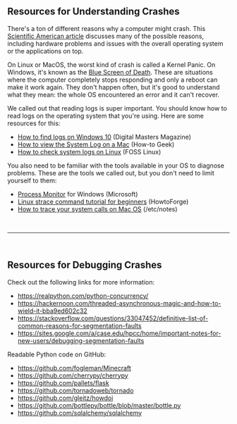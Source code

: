 ## Resources for Understanding Crashes

There's a ton of different reasons why a computer might crash. This [Scientific American article](https://www.scientificamerican.com/article/why-do-computers-crash/) discusses many of the possible reasons, including hardware problems and issues with the overall operating system or the applications on top. 

On Linux or MacOS, the worst kind of crash is called a Kernel Panic. On Windows, it's known as the [Blue Screen of Death](https://en.wikipedia.org/wiki/Blue_Screen_of_Death). These are situations where the computer completely stops responding and only a reboot can make it work again. They don't happen often, but it's good to understand what they mean: the whole OS encountered an error and it can't recover.

We called out that reading logs is super important. You should know how to read logs on the operating system that you're using. Here are some resources for this:

* [How to find logs on Windows 10](https://www.digitalmastersmag.com/magazine/tip-of-the-day-how-to-find-crash-logs-on-windows-10/) (Digital Masters Magazine)
* [How to view the System Log on a Mac](https://www.howtogeek.com/356942/how-to-view-the-system-log-on-a-mac/) (How-to Geek)
* [How to check system logs on Linux](https://www.fosslinux.com/8984/how-to-check-system-logs-on-linux-complete-usage-guide.htm) (FOSS Linux) 

You also need to be familiar with the tools available in your OS to diagnose problems. These are the tools we called out, but you don't need to limit yourself to them:

* [Process Monitor](https://docs.microsoft.com/en-us/sysinternals/downloads/procmon) for Windows (Microsoft)
* [Linux strace command tutorial for beginners](https://www.howtoforge.com/linux-strace-command/) (HowtoForge)
* [How to trace your system calls on Mac OS](https://etcnotes.com/posts/system-call/) (/etc/notes)

<br><hr><br>

## Resources for Debugging Crashes

Check out the following links for more information:

* https://realpython.com/python-concurrency/
* https://hackernoon.com/threaded-asynchronous-magic-and-how-to-wield-it-bba9ed602c32
* https://stackoverflow.com/questions/33047452/definitive-list-of-common-reasons-for-segmentation-faults
* https://sites.google.com/a/case.edu/hpcc/home/important-notes-for-new-users/debugging-segmentation-faults

Readable Python code on GitHub:

* https://github.com/fogleman/Minecraft
* https://github.com/cherrypy/cherrypy
* https://github.com/pallets/flask
* https://github.com/tornadoweb/tornado
* https://github.com/gleitz/howdoi
* https://github.com/bottlepy/bottle/blob/master/bottle.py
* https://github.com/sqlalchemy/sqlalchemy